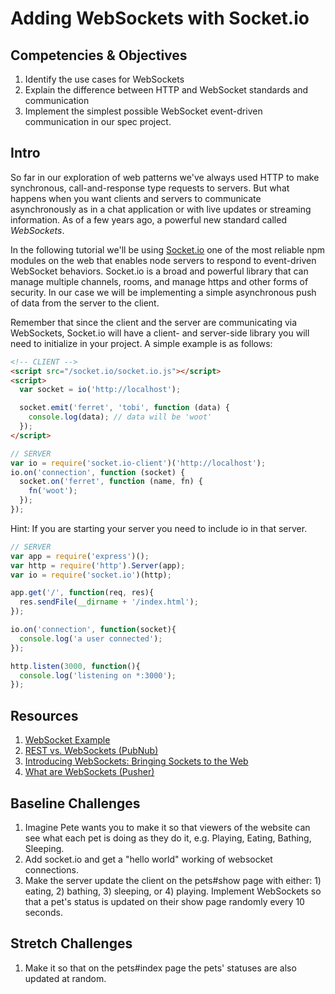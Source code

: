 # Adding WebSockets with Socket.io

## Competencies & Objectives

1. Identify the use cases for WebSockets
1. Explain the difference between HTTP and WebSocket standards and communication
1. Implement the simplest possible WebSocket event-driven communication in our spec project.

## Intro

So far in our exploration of web patterns we've always used HTTP to make synchronous, call-and-response type requests to servers. But what happens when you want clients and servers to communicate asynchronously as in a chat application or with live updates or streaming information. As of a few years ago, a powerful new standard called *WebSockets*.

In the following tutorial we'll be using [Socket.io](https://socket.io/) one of the most reliable npm modules on the web that enables node servers to respond to event-driven WebSocket behaviors. Socket.io is a broad and powerful library that can manage multiple channels, rooms, and manage https and other forms of security. In our case we will be implementing a simple asynchronous push of data from the server to the client.

Remember that since the client and the server are communicating via WebSockets, Socket.io will have a client- and server-side library you will need to initialize in your project. A simple example is as follows:

```html
<!-- CLIENT -->
<script src="/socket.io/socket.io.js"></script>
<script>
  var socket = io('http://localhost');

  socket.emit('ferret', 'tobi', function (data) {
    console.log(data); // data will be 'woot'
  });
</script>
```

```js
// SERVER
var io = require('socket.io-client')('http://localhost');
io.on('connection', function (socket) {
  socket.on('ferret', function (name, fn) {
    fn('woot');
  });
});
```

Hint: If you are starting your server you need to include io in that server.

```js
// SERVER
var app = require('express')();
var http = require('http').Server(app);
var io = require('socket.io')(http);

app.get('/', function(req, res){
  res.sendFile(__dirname + '/index.html');
});

io.on('connection', function(socket){
  console.log('a user connected');
});

http.listen(3000, function(){
  console.log('listening on *:3000');
});
```

## Resources

1. [WebSocket Example](http://codepen.io/voku/pen/GpVoNN?editors=1010)
1. [REST vs. WebSockets (PubNub)](https://www.pubnub.com/blog/2015-01-05-websockets-vs-rest-api-understanding-the-difference/)
1. [Introducing WebSockets: Bringing Sockets to the Web](https://www.html5rocks.com/en/tutorials/websockets/basics/)
1. [What are WebSockets (Pusher)](https://pusher.com/websockets)

## Baseline Challenges

1. Imagine Pete wants you to make it so that viewers of the website can see what each pet is doing as they do it, e.g. Playing, Eating, Bathing, Sleeping.
1. Add socket.io and get a "hello world" working of websocket connections.
1. Make the server update the client on the pets#show page with either: 1) eating, 2) bathing, 3) sleeping, or 4) playing. Implement WebSockets so that a pet's status is updated on their show page randomly every 10 seconds.

## Stretch Challenges

1. Make it so that on the pets#index page the pets' statuses are also updated at random.
